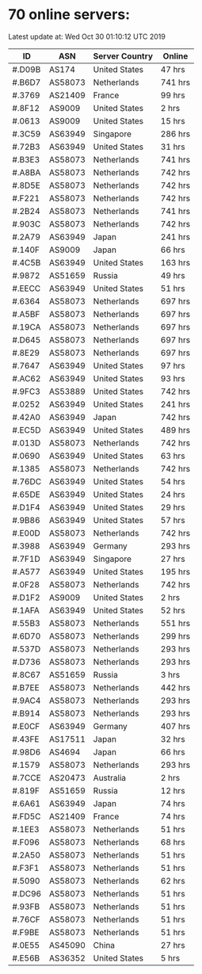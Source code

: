 # 70 online servers:

Latest update at: Wed Oct 30 01:10:12 UTC 2019

| ID | ASN | Server Country | Online |
| -- | --- | -------------- | ------ |
| #.D09B | AS174 | United States | 47 hrs |
| #.B6D7 | AS58073 | Netherlands | 741 hrs |
| #.3769 | AS21409 | France | 99 hrs |
| #.8F12 | AS9009 | United States | 2 hrs |
| #.0613 | AS9009 | United States | 15 hrs |
| #.3C59 | AS63949 | Singapore | 286 hrs |
| #.72B3 | AS63949 | United States | 31 hrs |
| #.B3E3 | AS58073 | Netherlands | 741 hrs |
| #.A8BA | AS58073 | Netherlands | 742 hrs |
| #.8D5E | AS58073 | Netherlands | 742 hrs |
| #.F221 | AS58073 | Netherlands | 742 hrs |
| #.2B24 | AS58073 | Netherlands | 741 hrs |
| #.903C | AS58073 | Netherlands | 742 hrs |
| #.2A79 | AS63949 | Japan | 241 hrs |
| #.140F | AS9009 | Japan | 66 hrs |
| #.4C5B | AS63949 | United States | 163 hrs |
| #.9872 | AS51659 | Russia | 49 hrs |
| #.EECC | AS63949 | United States | 51 hrs |
| #.6364 | AS58073 | Netherlands | 697 hrs |
| #.A5BF | AS58073 | Netherlands | 697 hrs |
| #.19CA | AS58073 | Netherlands | 697 hrs |
| #.D645 | AS58073 | Netherlands | 697 hrs |
| #.8E29 | AS58073 | Netherlands | 697 hrs |
| #.7647 | AS63949 | United States | 97 hrs |
| #.AC62 | AS63949 | United States | 93 hrs |
| #.9FC3 | AS53889 | United States | 742 hrs |
| #.0252 | AS63949 | United States | 241 hrs |
| #.42A0 | AS63949 | Japan | 742 hrs |
| #.EC5D | AS63949 | United States | 489 hrs |
| #.013D | AS58073 | Netherlands | 742 hrs |
| #.0690 | AS63949 | United States | 63 hrs |
| #.1385 | AS58073 | Netherlands | 742 hrs |
| #.76DC | AS63949 | United States | 54 hrs |
| #.65DE | AS63949 | United States | 24 hrs |
| #.D1F4 | AS63949 | United States | 29 hrs |
| #.9B86 | AS63949 | United States | 57 hrs |
| #.E00D | AS58073 | Netherlands | 742 hrs |
| #.3988 | AS63949 | Germany | 293 hrs |
| #.7F1D | AS63949 | Singapore | 27 hrs |
| #.A577 | AS63949 | United States | 195 hrs |
| #.0F28 | AS58073 | Netherlands | 742 hrs |
| #.D1F2 | AS9009 | United States | 2 hrs |
| #.1AFA | AS63949 | United States | 52 hrs |
| #.55B3 | AS58073 | Netherlands | 551 hrs |
| #.6D70 | AS58073 | Netherlands | 299 hrs |
| #.537D | AS58073 | Netherlands | 293 hrs |
| #.D736 | AS58073 | Netherlands | 293 hrs |
| #.8C67 | AS51659 | Russia | 3 hrs |
| #.B7EE | AS58073 | Netherlands | 442 hrs |
| #.9AC4 | AS58073 | Netherlands | 293 hrs |
| #.B914 | AS58073 | Netherlands | 293 hrs |
| #.E0CF | AS63949 | Germany | 407 hrs |
| #.43FE | AS17511 | Japan | 32 hrs |
| #.98D6 | AS4694 | Japan | 66 hrs |
| #.1579 | AS58073 | Netherlands | 293 hrs |
| #.7CCE | AS20473 | Australia | 2 hrs |
| #.819F | AS51659 | Russia | 12 hrs |
| #.6A61 | AS63949 | Japan | 74 hrs |
| #.FD5C | AS21409 | France | 74 hrs |
| #.1EE3 | AS58073 | Netherlands | 51 hrs |
| #.F096 | AS58073 | Netherlands | 68 hrs |
| #.2A50 | AS58073 | Netherlands | 51 hrs |
| #.F3F1 | AS58073 | Netherlands | 51 hrs |
| #.5090 | AS58073 | Netherlands | 62 hrs |
| #.DC96 | AS58073 | Netherlands | 51 hrs |
| #.93FB | AS58073 | Netherlands | 51 hrs |
| #.76CF | AS58073 | Netherlands | 51 hrs |
| #.F9BE | AS58073 | Netherlands | 51 hrs |
| #.0E55 | AS45090 | China | 27 hrs |
| #.E56B | AS36352 | United States | 5 hrs |

